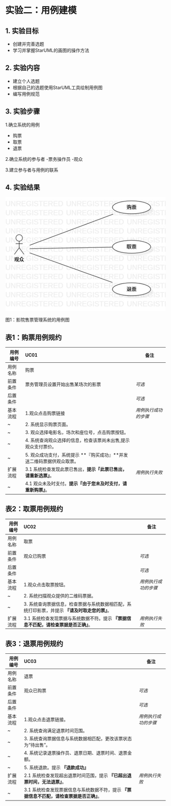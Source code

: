 # 实验二：用例建模

## 1. 实验目标

- 创建并完善选题
- 学习并掌握StarUML的画图的操作方法

## 2. 实验内容

- 建立个人选题
- 根据自己的选题使用StarUML工具绘制用例图
- 编写用例规范

## 3. 实验步骤

1.确立系统的用例
- 购票
- 取票
- 退票

2.确立系统的参与者
-票务操作员
-观众

3.建立参与者与用例的联系


## 4. 实验结果

![用例图](./Lab2_UseCaseDiagram.jpg)

图1：影院售票管理系统的用例图

## 表1：购票用例规约  

用例编号  | UC01 | 备注  
-|:-|-  
用例名称  | 购票  |   
前置条件  |  票务管理员设置开始出售某场次的影票   | *可选*   
后置条件  |      | *可选*   
基本流程  | 1.观众点击购票链接   |*用例执行成功的步骤*    
~| 2. 系统显示购票页面。 |   
~| 3. 观众选择电影名，场次和座位号，点击购票按钮。 |   
~| 4. 系统查询观众选择的信息，检查该票尚未出售,提示观众支付票价。 |   
~| 5.  观众成功支付，系统提示 **『购买成功』**并发送二维码票据供观众取票。|  
扩展流程  | 3.1 系统检查发现此票已售出，**提示『此票已售出，请重新选票』**。  |*用例执行失败*    
~| 4.1 观众未及时支付。**提示『由于您未及时支付，请重新购票』**。 | 

## 表2：取票用例规约  

用例编号  | UC02 | 备注  
-|:-|-  
用例名称  | 取票  |   
前置条件  |  观众已购票   | *可选*   
后置条件  |      | *可选*   
基本流程  | 1.观众点击取票按钮。   |*用例执行成功的步骤*    
~| 2. 系统扫描观众提供的二维码票据。 |   
~| 3. 系统查询票据信息，检查票据与系统数据相匹配，系统打印影票，并提示 **『请及时取走您的票』**。 |   
扩展流程  | 3.1 系统检查发现票据与系统数据不符。提示 **『票据信息不匹配，请检查票据是否正确』**。 |*用例执行失败*    

## 表3：退票用例规约  

用例编号  | UC03 | 备注  
-|:-|-  
用例名称  | 退票  |   
前置条件  |  观众已购票   | *可选*   
后置条件  |      | *可选*   
基本流程  | 1.观众点击退票链接。   |*用例执行成功的步骤*    
~| 2. 系统查询满足退票时间范围。 |   
~| 3. 系统查询票据信息与系统数据相匹配，更改该票状态为“待出售”。 |   
~| 4. 系统记录退票操作员、退票日期、退票时间、退票金额。|   
~| 5. 系统退款。提示 **『退款成功』**|  
扩展流程  | 2.1 系统检查发现超出退票时间范围，提示 **『已超出退票时间，无法退票』**。  |*用例执行失败*    
~| 3.1 系统检查发现票据信息与系统数据不符，提示 **『票据信息不匹配，请检查票据是否正确』**。  |   
